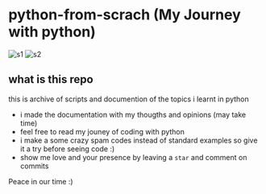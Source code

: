 # python-from-scrach  (My Journey with python)
![s1](https://img.shields.io/badge/Status-Learning-green)
![s2](https://img.shields.io/badge/Stage-A%20step%20Above%20Basics-green)
## what is this repo
this is archive of scripts and documention of the topics i learnt in python 
- i made the documentation with my thougths and opinions (may take time)
- feel free to read my jouney of coding with python
- i make a some crazy spam codes instead of standard examples so give it a try before seeing code :)
- show me love and your presence by leaving a `star` and comment on commits



Peace in our time :)
